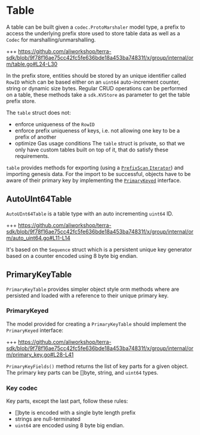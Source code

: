 # Table

A table can be built given a `codec.ProtoMarshaler` model type, a prefix to access the underlying prefix store used to store table data as well as a `Codec` for marshalling/unmarshalling.

+++ https://github.com/aliworkshop/terra-sdk/blob/9f78f16ae75cc42fc5fe636bde18a453ba74831f/x/group/internal/orm/table.go#L24-L30

In the prefix store, entities should be stored by an unique identifier called `RowID` which can be based either on an `uint64` auto-increment counter, string or dynamic size bytes.
Regular CRUD operations can be performed on a table, these methods take a `sdk.KVStore` as parameter to get the table prefix store.

The `table` struct does not:

- enforce uniqueness of the `RowID`
- enforce prefix uniqueness of keys, i.e. not allowing one key to be a prefix
 of another
- optimize Gas usage conditions
The `table` struct is private, so that we only have custom tables built on top of it, that do satisfy these requirements.

`table` provides methods for exporting (using a [`PrefixScan` `Iterator`](03_iterator_pagination.md#iterator)) and importing genesis data. For the import to be successful, objects have to be aware of their primary key by implementing the [`PrimaryKeyed`](#primarykeyed) interface.

## AutoUInt64Table

`AutoUInt64Table` is a table type with an auto incrementing `uint64` ID.

+++ https://github.com/aliworkshop/terra-sdk/blob/9f78f16ae75cc42fc5fe636bde18a453ba74831f/x/group/internal/orm/auto_uint64.go#L11-L14

It's based on the `Sequence` struct which is a persistent unique key generator based on a counter encoded using 8 byte big endian.

## PrimaryKeyTable

`PrimaryKeyTable` provides simpler object style orm methods where are persisted and loaded with a reference to their unique primary key.

### PrimaryKeyed

The model provided for creating a `PrimaryKeyTable` should implement the `PrimaryKeyed` interface:

+++ https://github.com/aliworkshop/terra-sdk/blob/9f78f16ae75cc42fc5fe636bde18a453ba74831f/x/group/internal/orm/primary_key.go#L28-L41

`PrimaryKeyFields()` method returns the list of key parts for a given object.
The primary key parts can be []byte, string, and `uint64` types.

### Key codec

Key parts, except the last part, follow these rules:

- []byte is encoded with a single byte length prefix
- strings are null-terminated
- `uint64` are encoded using 8 byte big endian.
